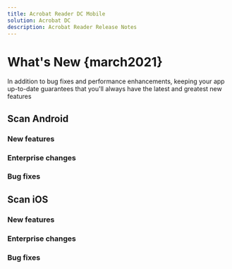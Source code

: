 ```yaml
---
title: Acrobat Reader DC Mobile
solution: Acrobat DC
description: Acrobat Reader Release Notes
---
```


# What's New {march2021}

In addition to bug fixes and performance enhancements, keeping your app up-to-date guarantees that you'll always have the latest and greatest new features

## Scan Android

### New features

### Enterprise changes

### Bug fixes



## Scan iOS

### New features

### Enterprise changes

### Bug fixes